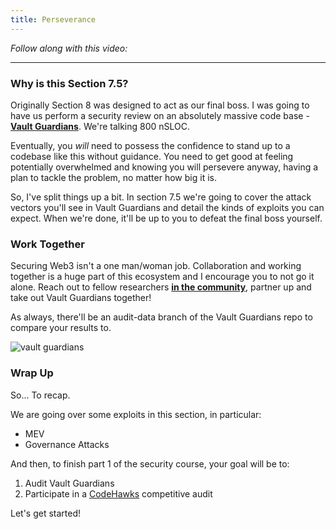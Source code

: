 ```yaml
---
title: Perseverance
---
```


_Follow along with this video:_

---

### Why is this Section 7.5?

Originally Section 8 was designed to act as our final boss. I was going to have us perform a security review on an absolutely massive code base - [**Vault Guardians**](https://github.com/Cyfrin/8-vault-guardians-audit). We're talking 800 nSLOC.

Eventually, you _will_ need to possess the confidence to stand up to a codebase like this without guidance. You need to get good at feeling potentially overwhelmed and knowing you will persevere anyway, having a plan to tackle the problem, no matter how big it is.

So, I've split things up a bit. In section 7.5 we're going to cover the attack vectors you'll see in Vault Guardians and detail the kinds of exploits you can expect. When we're done, it'll be up to you to defeat the final boss yourself.

### Work Together

Securing Web3 isn't a one man/woman job. Collaboration and working together is a huge part of this ecosystem and I encourage you to not go it alone. Reach out to fellow researchers [**in the community**](https://discord.gg/cyfrin), partner up and take out Vault Guardians together!

As always, there'll be an audit-data branch of the Vault Guardians repo to compare your results to.

![vault guardians](https://res.cloudinary.com/droqoz7lg/image/upload/v1757608604/updraft/lessons/image_12_v7voud.png)

### Wrap Up

So... To recap.

We are going over some exploits in this section, in particular:

- MEV
- Governance Attacks

And then, to finish part 1 of the security course, your goal will be to:

1.  Audit Vault Guardians
2.  Participate in a [CodeHawks](https://www.codehawks.com/) competitive audit

Let's get started!
